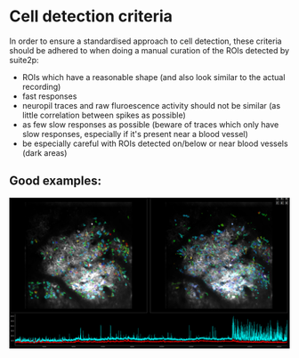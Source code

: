 # Cell detection criteria
In order to ensure a standardised approach to cell detection, these criteria should be adhered to when doing a manual curation of the ROIs detected by suite2p:
- ROIs which have a reasonable shape (and also look similar to the actual recording)
- fast responses
- neuropil traces and raw fluroescence activity should not be similar (as little correlation between spikes as possible)
- as few slow responses as possible (beware of traces which only have slow responses, especially if it's present near a blood vessel)
- be especially careful with ROIs detected on/below or near blood vessels (dark areas)
## Good examples:
![good](https://github.com/Schroeder-Lab/ExperimentalProtocols/blob/main/2P%20imaging/Suite2p/Examples%20of%20traces/good.PNG)
